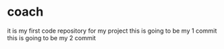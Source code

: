 # coach
it is my first code repository for my project
this is going to be my 1 commit
this is going to be my 2 commit
